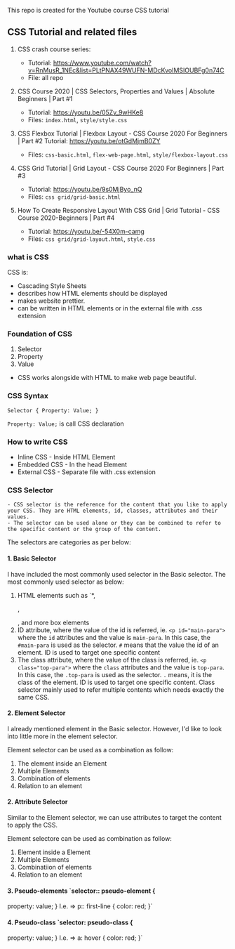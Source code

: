 This repo is created for the Youtube course CSS tutorial

## CSS Tutorial and related files

1. CSS crash course series:

   - Tutorial: https://www.youtube.com/watch?v=RnMusR_1NEc&list=PLtPNAX49WUFN-MDcKvoIMSIOUBFg0n74C
   - File: all repo

2. CSS Course 2020 | CSS Selectors, Properties and Values | Absolute Beginners | Part #1

   - Tutorial: https://youtu.be/05Zv_9wHKe8
   - Files: `index.html`, `style/style.css`

3. CSS Flexbox Tutorial | Flexbox Layout - CSS Course 2020 For Beginners | Part #2
   Tutorial: https://youtu.be/otGdMjmB0ZY

   - Files: `css-basic.html`, `flex-web-page.html`, `style/flexbox-layout.css`

4. CSS Grid Tutorial | Grid Layout - CSS Course 2020 For Beginners | Part #3

   - Tutorial: https://youtu.be/9s0MjByo_nQ
   - Files: `css grid/grid-basic.html`

5. How To Create Responsive Layout With CSS Grid | Grid Tutorial - CSS Course 2020-Beginners | Part #4
   - Tutorial: https://youtu.be/-54X0m-camg
   - Files: `css grid/grid-layout.html`, `style.css`

### what is CSS

CSS is:

- Cascading Style Sheets
- describes how HTML elements should be displayed
- makes website prettier.
- can be written in HTML elements or in the
  external file with .css extension

### Foundation of CSS

1. Selector
2. Property
3. Value

- CSS works alongside with HTML to make web page beautiful.

### CSS Syntax

`Selector { Property: Value; }`

`Property: Value;` is call CSS declaration

### How to write CSS

- Inline CSS - Inside HTML Element
- Embedded CSS - In the head Element
- External CSS - Separate file with .css extension

### CSS Selector

    - CSS selector is the reference for the content that you like to apply your CSS. They are HTML elements, id, classes, attributes and their values.
    - The selector can be used alone or they can be combined to refer to the specific content or the group of the content.

The selectors are categories as per below:

#### 1. Basic Selector

I have included the most commonly used selector in the Basic selector. The most commonly used selector as below:

1. HTML elements such as `\*, <p>, <div>, <span> and more box elements
2. ID attribute, where the value of the id is referred, ie. `<p id="main-para">` where the `id` attributes and the value is `main-para`. In this case, the `#main-para` is used as the selector. `#` means that the value the id of an element. ID is used to target one specific content
3. The class attribute, where the value of the class is referred, ie. `<p class="top-para">` where the `class` attributes and the value is `top-para`. In this case, the `.top-para` is used as the selector. `.` means, it is the class of the element. ID is used to target one specific content. Class selector mainly used to refer multiple contents which needs exactly the same CSS.

#### 2. Element Selector

I already mentioned element in the Basic selector. However, I'd like to look into little more in the element selector.

Element selector can be used as a combination as follow:

1. The element inside an Element
2. Multiple Elements
3. Combination of elements
4. Relation to an element

#### 2. Attribute Selector

Similar to the Element selector, we can use attributes to target the content to apply the CSS.

Element selectore can be used as combination as follow:

1. Element inside a Element
2. Multiple Elements
3. Combinatiion of elements
4. Relation to an element

#### 3. Pseudo-elements `selector:: pseudo-element {

property: value;
}
I.e. =>
p:: first-line {
color: red;
}`

#### 4. Pseudo-class `selector: pseudo-class {

property: value;
}
I.e. =>
a: hover {
color: red;
}`
